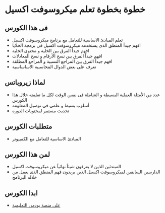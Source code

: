<style>
div {
  direction: rtl;
  text-align: right;
}
</style>

خطوة بخطوة تعلم ميكروسوفت اكسيل
================================

## فى هذا الكورس
- تعلم المبادئ الاساسية للتعامل مع برنامج ميكروسوفت اكسيل
- افهم جيدأ المنطق الذى يستخدمه ميكروسوفت اكسيل فى برمجة الخلايا
- افهم جيداً الفرق بين الخلية و محتوى الخلية
- افهم جيداً الفرق بين نسخ الأرقام و نسخ المعادلات
- افهم جيداً الفرق بين المراجع النسبية و المراجع المطلقة
- تعرف على بعض الدوال المحاسبية الاساساسية

## لماذا زيروباتس
- عدد من الأمثلة العملية البسيطة و الشاملة فى نفس الوقت لكل ما تعلمته خلال هذا الكورس
- أسلوب بسيط و علمى فى توصيل المعلومة
- تحديث مستمر لمحتويات الدورة

## متطلبات الكورس
- المبادئ الاساسية للتعامل مع الكمبيوتر

## لمن هذا الكورس
- المبتدئين الذين لا يعرفون شيئاً نهائياً عن ميكروسوفت اكسيل
- الدارسين السابقين لميكروسوفت اكسيل الذين يريدون فهم المنطق الذى يعمل من خلاله البرنامج

## ابدا الكورس
- [على منصة يودمى التعليمية](https://www.udemy.com/course/zerobytes-excel101)





